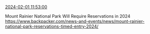[2024-02-01 11:53:00](https://mstdn.social/@hill_wanderer/111856083289276470)

Mount Rainier National Park Will Require Reservations in 2024 <a href="https://www.backpacker.com/news-and-events/news/mount-rainier-national-park-reservations-timed-entry-2024/" target="_blank" rel="nofollow noopener noreferrer" translate="no">https://www.backpacker.com/news-and-events/news/mount-rainier-national-park-reservations-timed-entry-2024/</a>